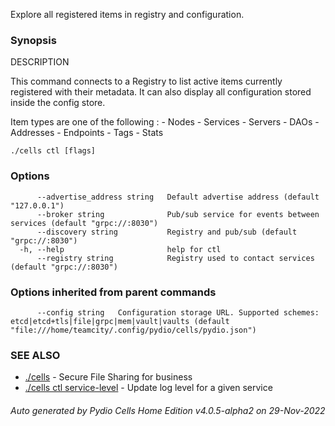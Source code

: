 Explore all registered items in registry and configuration.

### Synopsis


DESCRIPTION

  This command connects to a Registry to list active items currently registered with their metadata. It can also display
  all configuration stored inside the config store.

  Item types are one of the following : 
	- Nodes
	- Services
	- Servers
	- DAOs
	- Addresses
	- Endpoints
	- Tags
	- Stats


```
./cells ctl [flags]
```

### Options

```
      --advertise_address string   Default advertise address (default "127.0.0.1")
      --broker string              Pub/sub service for events between services (default "grpc://:8030")
      --discovery string           Registry and pub/sub (default "grpc://:8030")
  -h, --help                       help for ctl
      --registry string            Registry used to contact services (default "grpc://:8030")
```

### Options inherited from parent commands

```
      --config string   Configuration storage URL. Supported schemes: etcd|etcd+tls|file|grpc|mem|vault|vaults (default "file:///home/teamcity/.config/pydio/cells/pydio.json")
```

### SEE ALSO

* [./cells](./cells)	 - Secure File Sharing for business
* [./cells ctl service-level](./cells-ctl-service-level)	 - Update log level for a given service

###### Auto generated by Pydio Cells Home Edition v4.0.5-alpha2 on 29-Nov-2022

